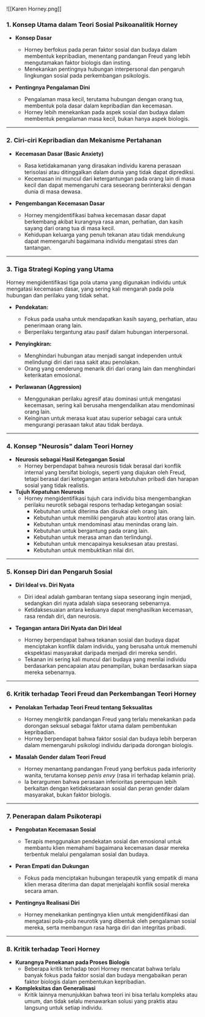 ![[Karen Horney.png]]
### 1. **Konsep Utama dalam Teori Sosial Psikoanalitik Horney**

- **Konsep Dasar**
    
    - Horney berfokus pada peran faktor sosial dan budaya dalam membentuk kepribadian, menentang pandangan Freud yang lebih mengutamakan faktor biologis dan insting.
    - Menekankan pentingnya hubungan interpersonal dan pengaruh lingkungan sosial pada perkembangan psikologis.
- **Pentingnya Pengalaman Dini**
    
    - Pengalaman masa kecil, terutama hubungan dengan orang tua, membentuk pola dasar dalam kepribadian dan kecemasan.
    - Horney lebih menekankan pada aspek sosial dan budaya dalam membentuk pengalaman masa kecil, bukan hanya aspek biologis.

---

### 2. **Ciri-ciri Kepribadian dan Mekanisme Pertahanan**

- **Kecemasan Dasar (Basic Anxiety)**
    
    - Rasa ketidakamanan yang dirasakan individu karena perasaan terisolasi atau ditinggalkan dalam dunia yang tidak dapat diprediksi.
    - Kecemasan ini muncul dari ketergantungan pada orang lain di masa kecil dan dapat memengaruhi cara seseorang berinteraksi dengan dunia di masa dewasa.
- **Pengembangan Kecemasan Dasar**
    
    - Horney mengidentifikasi bahwa kecemasan dasar dapat berkembang akibat kurangnya rasa aman, perhatian, dan kasih sayang dari orang tua di masa kecil.
    - Kehidupan keluarga yang penuh tekanan atau tidak mendukung dapat memengaruhi bagaimana individu mengatasi stres dan tantangan.

---

### 3. **Tiga Strategi Koping yang Utama**

Horney mengidentifikasi tiga pola utama yang digunakan individu untuk mengatasi kecemasan dasar, yang sering kali mengarah pada pola hubungan dan perilaku yang tidak sehat.

- **Pendekatan:**
    
    - Fokus pada usaha untuk mendapatkan kasih sayang, perhatian, atau penerimaan orang lain.
    - Berperilaku tergantung atau pasif dalam hubungan interpersonal.
- **Penyingkiran:**
    
    - Menghindari hubungan atau menjadi sangat independen untuk melindungi diri dari rasa sakit atau penolakan.
    - Orang yang cenderung menarik diri dari orang lain dan menghindari keterikatan emosional.
- **Perlawanan (Aggression)**
    
    - Menggunakan perilaku agresif atau dominasi untuk mengatasi kecemasan, sering kali berusaha mengendalikan atau mendominasi orang lain.
    - Keinginan untuk merasa kuat atau superior sebagai cara untuk mengurangi perasaan takut atau tidak berdaya.

---

### 4. **Konsep "Neurosis" dalam Teori Horney**

- **Neurosis sebagai Hasil Ketegangan Sosial**
    - Horney berpendapat bahwa neurosis tidak berasal dari konflik internal yang bersifat biologis, seperti yang diajukan oleh Freud, tetapi berasal dari ketegangan antara kebutuhan pribadi dan harapan sosial yang tidak realistis.
- **Tujuh Kepatuhan Neurosis**
    - Horney mengidentifikasi tujuh cara individu bisa mengembangkan perilaku neurotik sebagai respons terhadap ketegangan sosial:
        - Kebutuhan untuk diterima dan disukai oleh orang lain.
        - Kebutuhan untuk memiliki pengaruh atau kontrol atas orang lain.
        - Kebutuhan untuk mendominasi atau menindas orang lain.
        - Kebutuhan untuk bergantung pada orang lain.
        - Kebutuhan untuk merasa aman dan terlindungi.
        - Kebutuhan untuk mencapainya kesuksesan atau prestasi.
        - Kebutuhan untuk membuktikan nilai diri.

---

### 5. **Konsep Diri dan Pengaruh Sosial**

- **Diri Ideal vs. Diri Nyata**
    
    - Diri ideal adalah gambaran tentang siapa seseorang ingin menjadi, sedangkan diri nyata adalah siapa seseorang sebenarnya.
    - Ketidaksesuaian antara keduanya dapat menghasilkan kecemasan, rasa rendah diri, dan neurosis.
- **Tegangan antara Diri Nyata dan Diri Ideal**
    
    - Horney berpendapat bahwa tekanan sosial dan budaya dapat menciptakan konflik dalam individu, yang berusaha untuk memenuhi ekspektasi masyarakat daripada menjadi diri mereka sendiri.
    - Tekanan ini sering kali muncul dari budaya yang menilai individu berdasarkan pencapaian atau penampilan, bukan berdasarkan siapa mereka sebenarnya.

---

### 6. **Kritik terhadap Teori Freud dan Perkembangan Teori Horney**

- **Penolakan Terhadap Teori Freud tentang Seksualitas**
    
    - Horney mengkritik pandangan Freud yang terlalu menekankan pada dorongan seksual sebagai faktor utama dalam pembentukan kepribadian.
    - Horney berpendapat bahwa faktor sosial dan budaya lebih berperan dalam memengaruhi psikologi individu daripada dorongan biologis.
- **Masalah Gender dalam Teori Freud**
    
    - Horney menantang pandangan Freud yang berfokus pada inferiority wanita, terutama konsep _penis envy_ (rasa iri terhadap kelamin pria).
    - Ia berargumen bahwa perasaan inferioritas perempuan lebih berkaitan dengan ketidaksetaraan sosial dan peran gender dalam masyarakat, bukan faktor biologis.

---

### 7. **Penerapan dalam Psikoterapi**

- **Pengobatan Kecemasan Sosial**
    
    - Terapis menggunakan pendekatan sosial dan emosional untuk membantu klien memahami bagaimana kecemasan dasar mereka terbentuk melalui pengalaman sosial dan budaya.
- **Peran Empati dan Dukungan**
    
    - Fokus pada menciptakan hubungan terapeutik yang empatik di mana klien merasa diterima dan dapat menjelajahi konflik sosial mereka secara aman.
- **Pentingnya Realisasi Diri**
    
    - Horney menekankan pentingnya klien untuk mengidentifikasi dan mengatasi pola-pola neurotik yang dibentuk oleh pengalaman sosial mereka, serta membangun rasa harga diri dan integritas pribadi.

---

### 8. **Kritik terhadap Teori Horney**

- **Kurangnya Penekanan pada Proses Biologis**
    - Beberapa kritik terhadap teori Horney mencatat bahwa terlalu banyak fokus pada faktor sosial dan budaya mengabaikan peran faktor biologis dalam pembentukan kepribadian.
- **Kompleksitas dan Generalisasi**
    - Kritik lainnya menunjukkan bahwa teori ini bisa terlalu kompleks atau umum, dan tidak selalu menawarkan solusi yang praktis atau langsung untuk setiap individu.